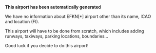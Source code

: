 **This airport has been automatically generated**

We have no information about EFKN[*] airport other than its name, ICAO and location (FI).

This airport will have to be done from scratch, which includes adding runways, taxiways, parking locations, boundaries...

Good luck if you decide to do this airport!